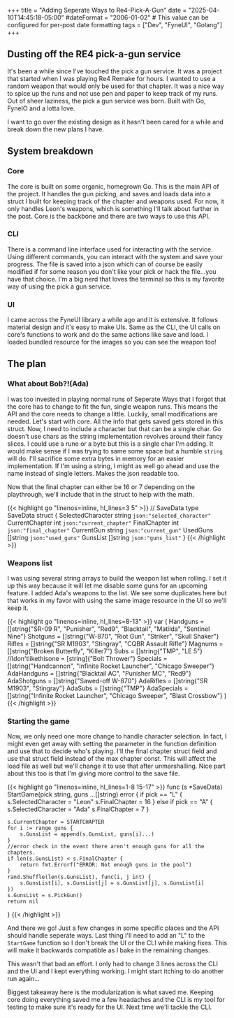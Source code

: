 +++
title = "Adding Seperate Ways to Re4-Pick-A-Gun"
date = "2025-04-10T14:45:18-05:00"
#dateFormat = "2006-01-02" # This value can be configured for per-post date formatting
tags = ["Dev", "FyneUI", "Golang"]
+++

## Dusting off the RE4 pick-a-gun service

It's been a while since I've touched the pick a gun service. It was a project that started when I was playing Re4 Remake for hours. I wanted to use a random weapon that would only be used for that chapter. It was a nice way to spice up the runs and not use pen and paper to keep track of my runs. Out of sheer laziness, the pick a gun service was born. Built with Go, FyneIO and a lotta love. 

I want to go over the existing design as it hasn't been cared for a while and break down the new plans I have.

## System breakdown

### Core
The core is built on some organic, homegrown Go. This is the main API of the project. It handles the gun picking, and saves and loads data into a struct I built for keeping track of the chapter and weapons used. For now, it only handles Leon's weapons, which is something I'll talk about further in the post. Core is the backbone and there are two ways to use this API. 

### CLI

There is a command line interface used for interacting with the service. Using different commands, you can interact with the system and save your progress. The file is saved into a json which can of course be easily modified if for some reason you don't like your pick or hack the file...you have that choice. I'm a big nerd that loves the terminal so this is my favorite way of using the pick a gun service. 

### UI

I came across the FyneUI library a while ago and it is extensive. It follows material design and it's easy to make UIs. Same as the CLI, the UI calls on core's functions to work and do the same actions like save and load. I loaded bundled resource for the images so you can see the weapon too! 


## The plan

### What about Bob?!(Ada)

I was too invested in playing normal runs of Seperate Ways that I forgot that the core has to change to fit the fun, single weapon runs. This means the API and the core needs to change a little. Luckily, small modifications are needed. Let's start with core. All the info that gets saved gets stored in this struct. Now, I need to include a character but that can be a single char. Go doesn't use chars as the string implementation revolves around their fancy slices. I could use a rune or a byte but this is a single char I'm adding. It would make sense if I was trying to same some space but a humble `string` will do. I'll sacrifice some extra bytes in memory for an easier implementation. If I'm using a string, I might as well go ahead and use the name instead of single letters. Makes the json readable too. 


Now that the final chapter can either be 16 or 7 depending on the playthrough, we'll include that in the struct to help with the math. 

{{< highlight go "linenos=inline, hl_lines=3 5" >}}
// SaveData
type SaveData struct {
	SelectedCharacter string   `json:"selected_character"`
	CurrentChapter    int      `json:"current_chapter"`
	FinalChapter      int      `json:"final_chapter"`
	CurrentGun        string   `json:"current_gun"`
	UsedGuns          []string `json:"used_guns"`
	GunsList          []string `json:"guns_list"`
}
{{< /highlight >}}

### Weapons list

I was using several string arrays to build the weapon list when rolling. I set it up this way because it will let me disable some guns for an upcoming feature. I added Ada's weapons to the list. We see some duplicates here but that works in my favor with using the same image resource in the UI so we'll keep it. 

{{< highlight go "linenos=inline, hl_lines=8-13" >}}
var (
	Handguns = []string{"SR-09 R", "Punisher", "Red9", "Blacktail", "Matilda", "Sentinel Nine"}
	Shotguns = []string{"W-870", "Riot Gun", "Striker", "Skull Shaker"}
	Rifles   = []string{"SR M1903", "Stingray", "CQBR Assault Rifle"}
	Magnums  = []string{"Broken Butterfly", "Killer7"}
	Subs     = []string{"TMP", "LE 5"}
	//Idon'tlikethisone = [string]{"Bolt Thrower"}
	Specials    = []string{"Handcannon", "Infinite Rocket Launcher", "Chicago Sweeper"}
	AdaHandguns = []string{"Blacktail AC", "Punisher MC", "Red9"}
	AdaShotguns = []string{"Sawed-off W-870"}
	AdaRifles   = []string{"SR M1903", "Stingray"}
	AdaSubs     = []string{"TMP"}
	AdaSpecials = []string{"Infinite Rocket Launcher", "Chicago Sweeper", "Blast Crossbow"}
)
{{< /highlight >}}

### Starting the game

Now, we only need one more change to handle character selection. In fact, I might even get away with setting the parameter in the function definition and use that to decide who's playing. I'll the final chapter struct field and use that struct field instead of the max chapter const. This will affect the load file as well but we'll change it to use that after unmarshalling. Nice part about this too is that I'm giving more control to the save file. 


{{< highlight go "linenos=inline, hl_lines=1-8 15-17" >}}
func (s *SaveData) StartGame(pick string, guns ...[]string) error {
	if pick == "L" {
		s.SelectedCharacter = "Leon"
		s.FinalChapter = 16
	} else if pick == "A" {
		s.SelectedCharacter = "Ada"
		s.FinalChapter = 7
	}

	s.CurrentChapter = STARTCHAPTER
	for i := range guns {
		s.GunsList = append(s.GunsList, guns[i]...)
	}
	//error check in the event there aren't enough guns for all the chapters.
	if len(s.GunsList) < s.FinalChapter {
		return fmt.Errorf("ERROR: Not enough guns in the pool")
	}
	rand.Shuffle(len(s.GunsList), func(i, j int) {
		s.GunsList[i], s.GunsList[j] = s.GunsList[j], s.GunsList[i]
	})
	s.GunsList = s.PickGun()
	return nil
}
{{< /highlight >}}


And there we go! Just a few changes in some specific places and the API should handle seperate ways. Last thing I'll need to add an "L" to the `StartGame` function so I don't break the UI or the CLI while making fixes. This will make it backwards compatible as I bake in the remaining changes. 

This wasn't that bad an effort. I only had to change 3 lines across the CLI and the UI and I kept everything working. I might start itching to do another run again...

Biggest takeaway here is the modularization is what saved me. Keeping core doing everything saved me a few headaches and the CLI is my tool for testing to make sure it's ready for the UI. Next time we'll tackle the CLI. 



